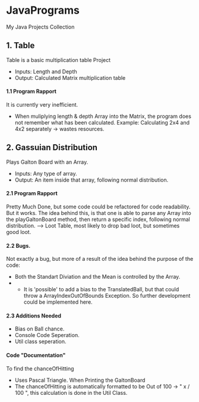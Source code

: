 # JavaPrograms
My Java Projects Collection

## 1. Table 
Table is a basic multiplication table Project
- Inputs: Length and Depth
- Output: Calculated Matrix multiplication table

#### 1.1 Program Rapport
It is currently very inefficient.
- When muliplying length & depth Array into the Matrix, the program does not remember what has been calculated. Example: Calculating 2x4 and 4x2 separately -> wastes resources. 


## 2. Gassuian Distribution
Plays Galton Board with an Array.
- Inputs: Any type of array.
- Output: An item inside that array, following normal distribution.

#### 2.1 Program Rapport
Pretty Much Done, but some code could be refactored for code readability. But it works.
The idea behind this, is that one is able to parse any Array into the playGaltonBoard method, then return a specific index, following normal distribution. --> Loot Table, most likely to drop bad loot, but sometimes good loot.

#### 2.2 Bugs.
Not exactly a bug, but more of a result of the idea behind the purpose of the code:
- Both the Standart Diviation and the Mean is controlled by the Array.
- - It is 'possible' to add a bias to the TranslatedBall, but that could throw a ArrayIndexOutOfBounds Exception. So further development could be implemented here.
    
#### 2.3 Additions Needed
- Bias on Ball chance.
- Console Code Seperation.
- Util class seperation.

#### Code "Documentation"
To find the chanceOfHitting
- Uses Pascal Triangle.
When Printing the GaltonBoard
- The chanceOfHitting is automatically formatted to be Out of 100 -> " x / 100 ", this calculation is done in the Util Class.
  

